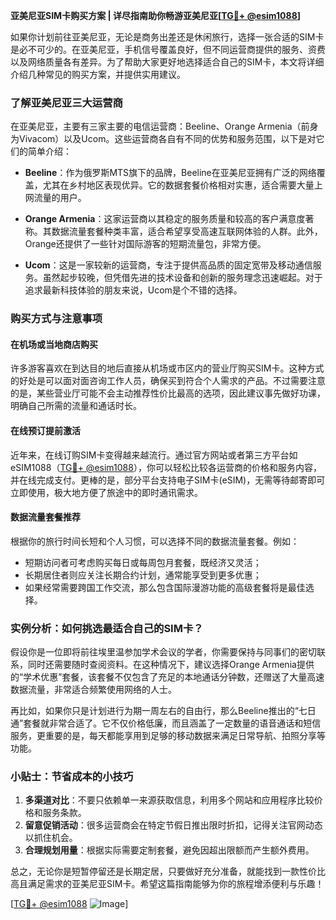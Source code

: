 **亚美尼亚SIM卡购买方案 | 详尽指南助你畅游亚美尼亚[[TG💪+ @esim1088](https://t.me/s/esim1088)]**

如果你计划前往亚美尼亚，无论是商务出差还是休闲旅行，选择一张合适的SIM卡是必不可少的。在亚美尼亚，手机信号覆盖良好，但不同运营商提供的服务、资费以及网络质量各有差异。为了帮助大家更好地选择适合自己的SIM卡，本文将详细介绍几种常见的购买方案，并提供实用建议。

### 了解亚美尼亚三大运营商

在亚美尼亚，主要有三家主要的电信运营商：Beeline、Orange Armenia（前身为Vivacom）以及Ucom。这些运营商各自有不同的优势和服务范围，以下是对它们的简单介绍：

- **Beeline**：作为俄罗斯MTS旗下的品牌，Beeline在亚美尼亚拥有广泛的网络覆盖，尤其在乡村地区表现优异。它的数据套餐价格相对实惠，适合需要大量上网流量的用户。
  
- **Orange Armenia**：这家运营商以其稳定的服务质量和较高的客户满意度著称。其数据流量套餐种类丰富，适合希望享受高速互联网体验的人群。此外，Orange还提供了一些针对国际游客的短期流量包，非常方便。

- **Ucom**：这是一家较新的运营商，专注于提供高品质的固定宽带及移动通信服务。虽然起步较晚，但凭借先进的技术设备和创新的服务理念迅速崛起。对于追求最新科技体验的朋友来说，Ucom是个不错的选择。

### 购买方式与注意事项

#### 在机场或当地商店购买

许多游客喜欢在到达目的地后直接从机场或市区内的营业厅购买SIM卡。这种方式的好处是可以面对面咨询工作人员，确保买到符合个人需求的产品。不过需要注意的是，某些营业厅可能不会主动推荐性价比最高的选项，因此建议事先做好功课，明确自己所需的流量和通话时长。

#### 在线预订提前激活

近年来，在线订购SIM卡变得越来越流行。通过官方网站或者第三方平台如eSIM1088（[TG💪+ @esim1088](https://t.me/s/esim1088)），你可以轻松比较各运营商的价格和服务内容，并在线完成支付。更棒的是，部分平台支持电子SIM卡(eSIM)，无需等待邮寄即可立即使用，极大地方便了旅途中的即时通讯需求。

#### 数据流量套餐推荐

根据你的旅行时间长短和个人习惯，可以选择不同的数据流量套餐。例如：
- 短期访问者可考虑购买每日或每周包月套餐，既经济又灵活；
- 长期居住者则应关注长期合约计划，通常能享受到更多优惠；
- 如果经常需要跨国工作交流，那么包含国际漫游功能的高级套餐将是最佳选择。

### 实例分析：如何挑选最适合自己的SIM卡？

假设你是一位即将前往埃里温参加学术会议的学者，你需要保持与同事们的密切联系，同时还需要随时查阅资料。在这种情况下，建议选择Orange Armenia提供的“学术优惠”套餐，该套餐不仅包含了充足的本地通话分钟数，还赠送了大量高速数据流量，非常适合频繁使用网络的人士。

再比如，如果你只是计划进行为期一周左右的自由行，那么Beeline推出的“七日通”套餐就非常合适了。它不仅价格低廉，而且涵盖了一定数量的语音通话和短信服务，更重要的是，每天都能享用到足够的移动数据来满足日常导航、拍照分享等功能。

### 小贴士：节省成本的小技巧

1. **多渠道对比**：不要只依赖单一来源获取信息，利用多个网站和应用程序比较价格和服务条款。
2. **留意促销活动**：很多运营商会在特定节假日推出限时折扣，记得关注官网动态以抓住机会。
3. **合理规划用量**：根据实际需要定制套餐，避免因超出限额而产生额外费用。

总之，无论你是短暂停留还是长期定居，只要做好充分准备，就能找到一款性价比高且满足需求的亚美尼亚SIM卡。希望这篇指南能够为你的旅程增添便利与乐趣！

[[TG💪+ @esim1088](https://t.me/s/esim1088) ![Image](https://i.postimg.cc/4NQfJmqS/Snipaste-2025-05-13-00-14-12.png)]